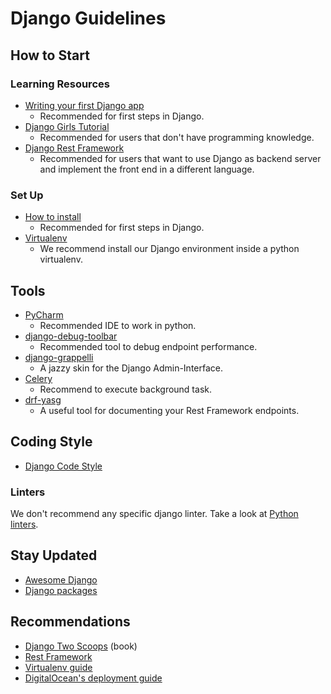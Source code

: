 # Django Guidelines

## How to Start

### Learning Resources

-   [Writing your first Django app](https://docs.djangoproject.com/en/stable/intro/tutorial01/)
    -   Recommended for first steps in Django.
-   [Django Girls Tutorial](https://tutorial.djangogirls.org/en/)
    -   Recommended for users that don't have programming knowledge.
-   [Django Rest Framework](http://www.django-rest-framework.org/#tutorial)
    -   Recommended for users that want to use Django as backend server and implement the front end in a
        different language.

### Set Up

-   [How to install](https://docs.djangoproject.com/en/2.0/topics/install/)
    -   Recommended for first steps in Django.
-   [Virtualenv](https://virtualenv.pypa.io/en/stable/)
    -   We recommend install our Django environment inside a python virtualenv.

## Tools

-   [PyCharm](https://www.jetbrains.com/pycharm/)
    -   Recommended IDE to work in python.
-   [django-debug-toolbar](https://github.com/jazzband/django-debug-toolbar)
    -   Recommended tool to debug endpoint performance.
-   [django-grappelli](http://grappelliproject.com/)
    -   A jazzy skin for the Django Admin-Interface.
-   [Celery](http://docs.celeryproject.org/en/latest/)
    -   Recommend to execute background task.
-   [drf-yasg](https://github.com/axnsan12/drf-yasg/)
    -   A useful tool for documenting your Rest Framework endpoints.

## Coding Style

-   [Django Code Style](https://docs.djangoproject.com/en/1.9/internals/contributing/writing-code/coding-style/)

### Linters

We don't recommend any specific django linter. Take a look at
[Python linters](./../../languages/python/README.md#linting).

## Stay Updated

-   [Awesome Django](https://gitlab.com/rosarior/awesome-django)
-   [Django packages](https://djangopackages.org/)

## Recommendations

-   [Django Two Scoops](http://twoscoopspress.org/) (book)
-   [Rest Framework](http://www.django-rest-framework.org/)
-   [Virtualenv guide](https://packaging.python.org/tutorials/installing-packages/#creating-virtual-environments/)
-   [DigitalOcean's deployment guide](https://www.digitalocean.com/community/tutorials/how-to-deploy-a-local-django-app-to-a-vps)
